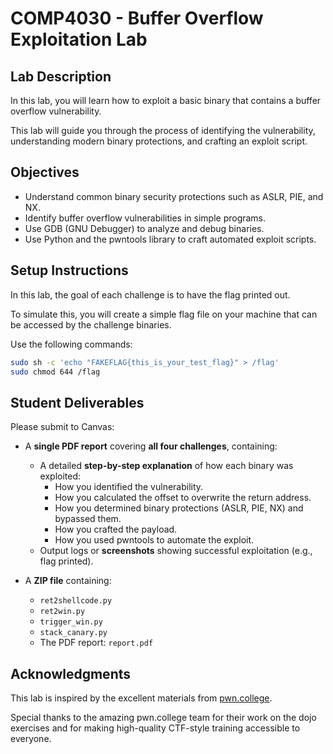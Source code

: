 # COMP4030 - Buffer Overflow Exploitation Lab

## Lab Description

In this lab, you will learn how to exploit a basic binary that contains a buffer overflow vulnerability.

This lab will guide you through the process of identifying the vulnerability, understanding modern binary protections, and crafting an exploit script.

## Objectives

- Understand common binary security protections such as ASLR, PIE, and NX.
- Identify buffer overflow vulnerabilities in simple programs.
- Use GDB (GNU Debugger) to analyze and debug binaries.
- Use Python and the pwntools library to craft automated exploit scripts.

## Setup Instructions
In this lab, the goal of each challenge is to have the flag printed out.

To simulate this, you will create a simple flag file on your machine that can be accessed by the challenge binaries.

Use the following commands:
```bash
sudo sh -c 'echo "FAKEFLAG{this_is_your_test_flag}" > /flag'
sudo chmod 644 /flag
```

## Student Deliverables

Please submit to Canvas:

- A **single PDF report** covering **all four challenges**, containing:
  - A detailed **step-by-step explanation** of how each binary was exploited:
    - How you identified the vulnerability.
    - How you calculated the offset to overwrite the return address.
    - How you determined binary protections (ASLR, PIE, NX) and bypassed them.
    - How you crafted the payload.
    - How you used pwntools to automate the exploit.
  - Output logs or **screenshots** showing successful exploitation (e.g., flag printed).
  
- A **ZIP file** containing:
  - `ret2shellcode.py`
  - `ret2win.py`
  - `trigger_win.py`
  - `stack_canary.py`
  - The PDF report: `report.pdf`


## Acknowledgments
This lab is inspired by the excellent materials from [pwn.college](https://pwn.college).

Special thanks to the amazing pwn.college team for their work on the dojo exercises and for making high-quality CTF-style training accessible to everyone.